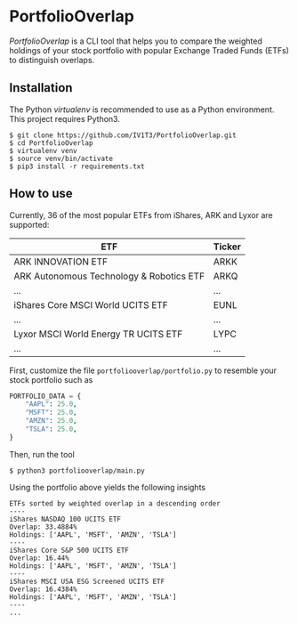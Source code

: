 # PortfolioOverlap

_PortfolioOverlap_ is a CLI tool that helps you to compare the weighted holdings of your stock portfolio with popular Exchange Traded Funds (ETFs) to distinguish overlaps.

## Installation

The Python _virtualenv_ is recommended to use as a Python environment. This project requires Python3.

```console
$ git clone https://github.com/IV1T3/PortfolioOverlap.git
$ cd PortfolioOverlap
$ virtualenv venv
$ source venv/bin/activate
$ pip3 install -r requirements.txt
```

## How to use

Currently, 36 of the most popular ETFs from iShares, ARK and Lyxor are supported:

| ETF                                      | Ticker |
| ---------------------------------------- | ------ |
| ARK INNOVATION ETF                       | ARKK   |
| ARK Autonomous Technology & Robotics ETF | ARKQ   |
| ...                                      | ...    |
| iShares Core MSCI World UCITS ETF        | EUNL   |
| ...                                      | ...    |
| Lyxor MSCI World Energy TR UCITS ETF     | LYPC   |
| ...                                      | ...    |

First, customize the file `portfoliooverlap/portfolio.py` to resemble your stock portfolio such as

```python
PORTFOLIO_DATA = {
    "AAPL": 25.0,
    "MSFT": 25.0,
    "AMZN": 25.0,
    "TSLA": 25.0,
}
```

Then, run the tool

```console
$ python3 portfoliooverlap/main.py
```

Using the portfolio above yields
the following insights

```
ETFs sorted by weighted overlap in a descending order
----
iShares NASDAQ 100 UCITS ETF
Overlap: 33.4884%
Holdings: ['AAPL', 'MSFT', 'AMZN', 'TSLA']
----
iShares Core S&P 500 UCITS ETF
Overlap: 16.44%
Holdings: ['AAPL', 'MSFT', 'AMZN', 'TSLA']
----
iShares MSCI USA ESG Screened UCITS ETF
Overlap: 16.4384%
Holdings: ['AAPL', 'MSFT', 'AMZN', 'TSLA']
----
...
```
